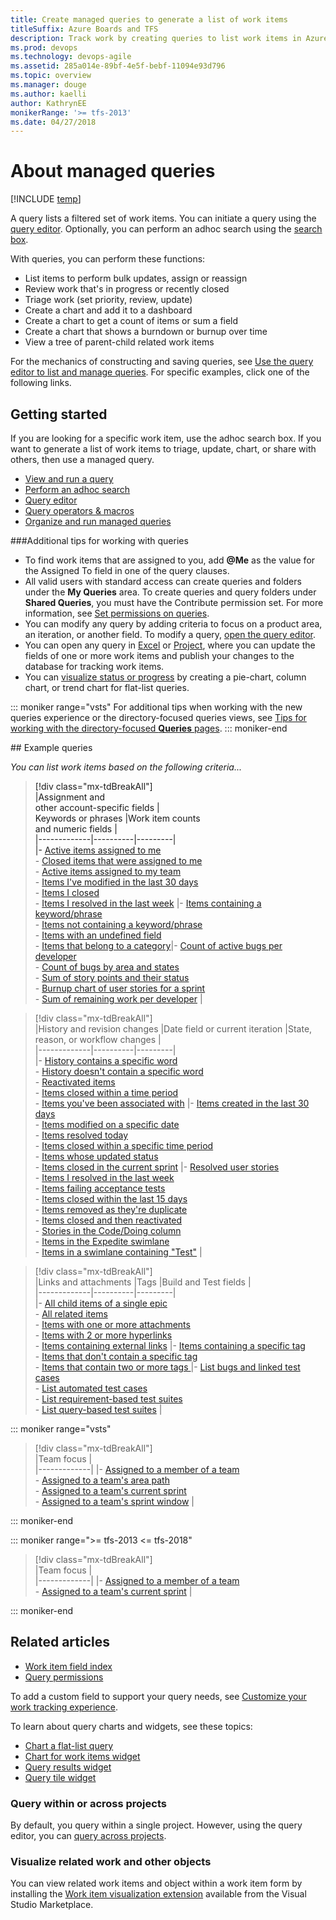 ```yaml
---
title: Create managed queries to generate a list of work items
titleSuffix: Azure Boards and TFS 
description: Track work by creating queries to list work items in Azure Boards & Team Foundation Server 
ms.prod: devops
ms.technology: devops-agile
ms.assetid: 285a014e-89bf-4e5f-bebf-11094e93d796  
ms.topic: overview
ms.manager: douge
ms.author: kaelliauthor: KathrynEE
monikerRange: '>= tfs-2013'
ms.date: 04/27/2018  
---
```



# About managed queries  

[!INCLUDE [temp](../_shared/version-vsts-tfs-all-versions.md)]

A query lists a filtered set of work items. You can initiate a query using the [query editor](using-queries.md). Optionally, you can perform an adhoc search using the [search box](search-box-queries.md). 

With queries, you can perform these functions: 

- List items to perform bulk updates, assign or reassign    
- Review work that's in progress or recently closed  
- Triage work (set priority, review, update)   
- Create a chart and add it to a dashboard  
- Create a chart to get a count of items or sum a field  
- Create a chart that shows a burndown or burnup over time 
- View a tree of parent-child related work items 

For the mechanics of constructing and saving queries, see [Use the query editor to list and manage queries](using-queries.md). For specific examples, click  one of the following links.  

## Getting started 

If you are looking for a specific work item, use the adhoc search box. If you want to generate a list of work items to triage, update, chart, or share with others, then use a managed query. 
 
- [View and run a query](view-run-query.md)   
- [Perform an adhoc search](search-box-queries.md)  
- [Query editor](using-queries.md)    
- [Query operators & macros](query-operators-variables.md)       
- [Organize and run managed queries](organize-queries.md)   


###Additional tips for working with queries
-   To find work items that are assigned to you, add **@Me** as the value for the Assigned To field in one of the query clauses.  
-   All valid users with standard access can create queries and folders under the **My Queries** area. To create queries and query folders under **Shared Queries**, you must have the Contribute permission set. For more information, see [Set permissions on queries](../queries/set-query-permissions.md).
-   You can modify any query by adding criteria to focus on a product area, an iteration, or another field. To modify a query, [open the query editor](../queries/using-queries.md).   
-   You can open any query in [Excel](../backlogs/office/bulk-add-modify-work-items-excel.md) or [Project](../backlogs/office/create-your-backlog-tasks-using-project.md), where you can update the fields of one or more work items and publish your changes to the database for tracking work items.  
-   You can [visualize status or progress](../../report/dashboards/charts.md) by creating a pie-chart, column chart, or trend chart for flat-list queries. 

::: moniker range="vsts"
For additional tips when working with the new queries experience or the directory-focused queries views, see [Tips for working with the directory-focused **Queries** pages](view-run-query.md#tips-queries-hub). 
::: moniker-end

<a id="examples"/>
## Example queries 

*You can list work items based on the following criteria...*  

> [!div class="mx-tdBreakAll"]  
> |Assignment and<br/>other account-specific fields |<br/>Keywords or phrases |Work item counts<br/>and numeric fields  |  
> |-------------|----------|---------|  
> |- [Active items assigned to me](query-by-workflow-changes.md#me)<br/>- [Closed items that were assigned to me](query-by-workflow-changes.md#me)<br/>- [Active items assigned to my team](query-by-workflow-changes.md#me)<br/>- [Items I've modified in the last 30 days](query-by-workflow-changes.md#me)<br/>- [Items I closed](query-by-workflow-changes.md#workflow-change-who)<br/>- [Items I resolved in the last week](query-by-workflow-changes.md#workflow-change-who) |- [Items containing a keyword/phrase](titles-ids-descriptions.md#keyword)<br/>- [Items not containing a keyword/phrase](titles-ids-descriptions.md#keyword)<br/>- [Items with an undefined field](titles-ids-descriptions.md#undefined-value)<br/>- [Items that belong to a category](titles-ids-descriptions.md#category)|- [Count of active bugs per developer](query-numeric.md#counts)<br/>- [Count of bugs by area and states](query-numeric.md#counts)<br/>- [Sum of story points and their status](query-numeric.md#effort)<br/>- [Burnup chart of user stories for a sprint](query-numeric.md#effort)<br/>- [Sum of remaining work per developer](query-numeric.md#work)  | 

> [!div class="mx-tdBreakAll"]  
> |History and revision changes |Date field or current iteration |State, reason, or workflow changes |  
> |-------------|----------|---------|  
> |- [History contains a specific word](history-and-auditing.md)<br/>- [History doesn't contain a specific word](history-and-auditing.md)<br/>- [Reactivated items](history-and-auditing.md)<br/>- [Items closed within a time period](history-and-auditing.md)<br/>- [Items you've been associated with](history-and-auditing.md) |- [Items created in the last 30 days](query-by-date-or-current-iteration.md)<br/>- [Items modified on a specific date](query-by-date-or-current-iteration.md)<br/>- [Items resolved today](query-by-date-or-current-iteration.md)<br/>- [Items closed within a specific time period](query-by-date-or-current-iteration.md) <br/>-  [Items whose updated status](query-by-date-or-current-iteration.md)<br/>- [Items closed in the current sprint](query-by-date-or-current-iteration.md) |- [Resolved user stories](query-by-workflow-changes.md#workflow-change)<br/>-  [Items I resolved in the last week](query-by-workflow-changes.md#workflow-change) <br/>- [Items failing acceptance tests](query-by-workflow-changes.md#workflow-change)<br/>-  [Items closed within the last 15 days](query-by-workflow-changes.md#workflow-change)<br/>-  [Items removed as they're duplicate](query-by-workflow-changes.md)<br/>-  [Items closed and then reactivated](query-by-workflow-changes.md#reactivated)<br/>-  [Stories in the Code/Doing column](query-by-workflow-changes.md#kanban_query_fields)<br/>-  [Items in the Expedite swimlane](query-by-workflow-changes.md#kanban_query_fields)<br/>-  [Items in a swimlane containing "Test"](query-by-workflow-changes.md#kanban_query_fields) |    
 
> [!div class="mx-tdBreakAll"]  
> |Links and attachments |Tags |Build and Test fields  |  
> |-------------|----------|---------|  
> |-  [All child items of a single epic ](linking-attachments.md)<br/>- [All related items](linking-attachments.md)<br/>- [Items with one or more attachments](linking-attachments.md)<br/>- [Items with 2 or more hyperlinks](linking-attachments.md) <br/>- [Items containing external links](linking-attachments.md) |- [Items containing a specific tag](add-tags-to-work-items.md)<br/>- [Items that don't contain a specific tag](add-tags-to-work-items.md)<br/>- [Items that contain two or more tags ](add-tags-to-work-items.md) |- [List bugs and linked test cases](build-test-integration.md#linked-bugs)<br/>- [List automated test cases](build-test-integration.md)<br/>- [List requirement-based test suites](build-test-integration.md)<br/>- [List query-based test suites](build-test-integration.md) |    


::: moniker range="vsts"

> [!div class="mx-tdBreakAll"]  
> |Team focus |  
> |-------------| 
> |- [Assigned to a member of a team](query-by-workflow-changes.md#group)<br/>- [Assigned to a team's area path](query-by-area-iteration-path.md#team-area-path)<br/>- [Assigned to a team's current sprint](query-by-date-or-current-iteration.md#current-iteration)<br/>- [Assigned to a team's sprint window](query-by-date-or-current-iteration.md#current-iteration-plus-minus-n) |

::: moniker-end

::: moniker range=">= tfs-2013 <= tfs-2018"

> [!div class="mx-tdBreakAll"]  
> |Team focus |  
> |-------------| 
> |- [Assigned to a member of a team](query-by-workflow-changes.md#group)<br/>- [Assigned to a team's current sprint](query-by-date-or-current-iteration.md#current-iteration)  |

::: moniker-end



## Related articles

- [Work item field index](../work-items/guidance/work-item-field.md)   
- [Query permissions](set-query-permissions.md)  

To add a custom field to support your query needs, see [Customize your work tracking experience](../../reference/customize-work.md). 

To learn about query charts and widgets, see these topics:  
- [Chart a flat-list query](../../report/dashboards/charts.md)   
- [Chart for work items widget](../../report/dashboards/widget-catalog.md#chart-wit-widget)  
- [Query results widget](../../report/dashboards/widget-catalog.md#query-results-widget)   
- [Query tile widget](../../report/dashboards/widget-catalog.md#query-tile-widget) 
 

### Query within or across projects
By default, you query within a single project. However, using the query editor, you can [query across projects](using-queries.md#across-projects). 

### Visualize related work and other objects 

You can view related work items and object within a work item form by installing the [Work item visualization extension](https://marketplace.visualstudio.com/items?itemName=ms-devlabs.WorkItemVisualization) available from the Visual Studio Marketplace. 
